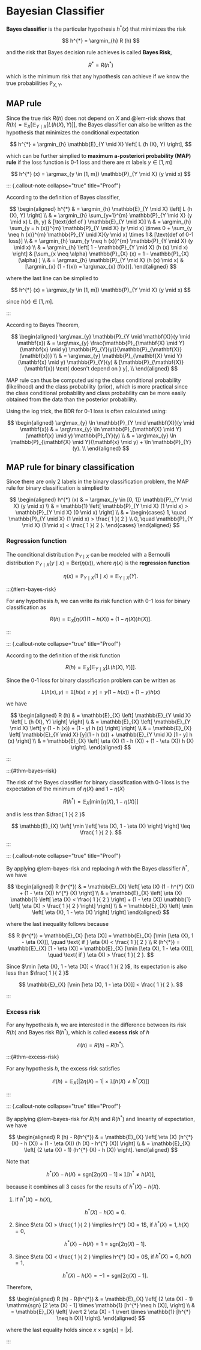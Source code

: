 # Bayesian Classifier

**Bayes classifier** is the particular hypothesis $h^{*} (x)$ that minimizes the risk

$$ 
h^{*} = \argmin_{h} R (h)
$$

and the risk that Bayes decision rule achieves is called **Bayes Risk**, 

$$
R^{*} = R (h^{*})
$$

which is the minimum risk that any hypothesis can achieve if we know the true probabilities $\mathbb{P}_{X, Y}$.

## MAP rule

Since the true risk $R (h)$ does not depend on $X$ and @lem-risk shows that $R(h) = \mathbb{E}_{X} \left[ \mathbb{E}_{Y \mid X} \left[ L (h (X), Y) \right] \right]$,
the Bayes classifier can also be written as the hypothesis that minimizes the conditional expectation

$$ 
h^{*} = \argmin_{h} \mathbb{E}_{Y \mid X} \left[
    L (h (X), Y)
\right],
$$

which can be further simplied to **maximum a-posteriori probability (MAP) rule** if the loss function is 0-1 loss and there are $m$ labels $y \in [1, m]$

$$
h^{*} (x) = \argmax_{y \in [1, m]} \mathbb{P}_{Y \mid X} (y \mid x)
$$

::: {.callout-note collapse="true" title="Proof"}

According to the definition of Bayes classifier,

$$
\begin{aligned}
h^{*}
& = \argmin_{h} \mathbb{E}_{Y \mid X} \left[
    L (h (X), Y)
\right]
\\
& = \argmin_{h} \sum_{y=1}^{m} \mathbb{P}_{Y \mid X} (y \mid x) L (h, y) 
& [\text{def of } \mathbb{E}_{Y \mid X}] 
\\
& = \argmin_{h} \sum_{y = h (x)}^{m} \mathbb{P}_{Y \mid X} (y \mid x) \times 0 
+ 
\sum_{y \neq h (x)}^{m} \mathbb{P}_{Y \mid X}(y \mid x) \times 1 
& [\text{def of 0-1 loss}] 
\\
& = \argmin_{h} \sum_{y \neq h (x)}^{m} \mathbb{P}_{Y \mid X} (y \mid x) 
\\
& = \argmin_{h} \left[
    1 - \mathbb{P}_{Y \mid X} (h (x) \mid x) 
\right]
& [\sum_{x \neq \alpha} \mathbb{P}_{X} (x) = 1 - \mathbb{P}_{X} (\alpha) ]
\\
& = \argmax_{h} \mathbb{P}_{Y \mid X} (h (x) \mid x) 
& [\argmin_{x} (1 - f(x)) = \arg\max_{x} (f(x))].
\end{aligned}
$$

where the last line can be simplied to 

$$
h^{*} (x) = \argmax_{y \in [1, m]} \mathbb{P}_{Y \mid X} (y \mid x)
$$

since $h (x) \in [1, m]$.

:::

According to Bayes Theorem, 

$$ 
\begin{aligned}
\arg\max_{y} \mathbb{P}_{Y \mid \mathbf{X}}(y \mid \mathbf{x}) 
& = \arg\max_{y} \frac{\mathbb{P}_{\mathbf{X} \mid Y}(\mathbf{x} \mid y) \mathbb{P}_{Y}(y)}{\mathbb{P}_{\mathbf{X}}(\mathbf{x})} 
\\
& = \arg\max_{y} \mathbb{P}_{\mathbf{X} \mid Y}(\mathbf{x} \mid y) \mathbb{P}_{Y}(y) & [\mathbb{P}_{\mathbf{X}}(\mathbf{x}) \text{ doesn't depend on } y], 
\\
\end{aligned}
$$

MAP rule can thus be computed using the class conditional probability (likelihood) and the class probability (prior),
which is more practical since the class conditional probability and class probability can be more easily obtained from the data than the posterior probability. 

Using the log trick, the BDR for 0-1 loss is often calculated using: 

$$ 
\begin{aligned}
\arg\max_{y} \ln \mathbb{P}_{Y \mid \mathbf{X}}(y \mid \mathbf{x}) 
& = \arg\max_{y} \ln \mathbb{P}_{\mathbf{X} \mid Y}(\mathbf{x} \mid y) \mathbb{P}_{Y}(y) 
\\
& = \arg\max_{y} \ln \mathbb{P}_{\mathbf{X} \mid Y}(\mathbf{x} \mid y) + \ln \mathbb{P}_{Y}(y).
\\
\end{aligned}
$$

## MAP rule for binary classification

Since there are only 2 labels in the binary classification problem,
the MAP rule for binary classification is simplied to

$$
\begin{aligned}
h^{*} (x) 
& = \argmax_{y \in [0, 1]} \mathbb{P}_{Y \mid X} (y \mid x) 
\\
& = \mathbb{1} \left[
    \mathbb{P}_{Y \mid X} (1 \mid x) > \mathbb{P}_{Y \mid X} (0 \mid x)
\right]
\\
& = \begin{cases}
    1, \quad \mathbb{P}_{Y \mid X} (1 \mid x) > \frac{ 1 }{ 2 }  \\
    0, \quad \mathbb{P}_{Y \mid X} (1 \mid x) < \frac{ 1 }{ 2 }.
\end{cases}
\end{aligned}
$$

### Regression function

The conditional distribution $\mathbb{P}_{Y \mid X}$ can be modeled with a Bernoulli distribution $\mathbb{P}_{Y \mid X} (y \mid x) = \mathrm{Ber} (\eta (x))$,
where $\eta (x)$ is the **regression function**  

$$
\eta (x) = \mathbb{P}_{Y \mid X} (1 \mid x) = \mathbb{E}_{Y \mid X} (Y).
$$

:::{#lem-bayes-risk}

For any hypothesis $h$,
we can write its risk function with 0-1 loss for binary classification as

$$
R (h) = \mathbb{E}_{X} \left[
    \eta (X) (1 - h (X))
    + 
    (1 - \eta (X)) h (X)
\right].
$$

:::

::: {.callout-note collapse="true" title="Proof"}

According to the definition of the risk function

$$
R (h) = \mathbb{E}_{X} \left[
    \mathbb{E}_{Y \mid X} \left[
        L (h (X), Y)
    \right]
\right].
$$

Since the 0-1 loss for binary classification problem can be written as 

$$
L (h (x), y) = \mathbb{1} \left[
    h (x) \neq y
\right] = y (1 - h (x)) + (1 - y) h (x)
$$

we have

$$
\begin{aligned}
R (h) 
& = \mathbb{E}_{X} \left[
    \mathbb{E}_{Y \mid X} \left[
        L (h (X), Y)
    \right]
\right]
\\
& = \mathbb{E}_{X} \left[
    \mathbb{E}_{Y \mid X} \left[
        y (1 - h (x)) + (1 - y) h (x)
    \right]
\right]
\\
& = \mathbb{E}_{X} \left[
    \mathbb{E}_{Y \mid X} [y](1 - h (x)) 
    + 
    \mathbb{E}_{Y \mid X} [1 - y] h (x)
\right]
\\
& = \mathbb{E}_{X} \left[
    \eta (X) (1 - h (X))
    + 
    (1 - \eta (X)) h (X)
\right].
\end{aligned}
$$

:::

:::{#thm-bayes-risk}

The risk of the Bayes classifier for binary classification with 0-1 loss is the expectation of the minimum of $\eta (X)$ and $1 - \eta (X)$

$$
R (h^{*}) = \mathbb{E}_{X} \left[
    \min \left[ 
        \eta (X), 1 - \eta (X)
    \right]
\right]
$$

and is less than $\frac{ 1 }{ 2 }$ 

$$
\mathbb{E}_{X} \left[
    \min \left[ 
        \eta (X), 1 - \eta (X)
    \right]
\right] \leq \frac{ 1 }{ 2 }.
$$

:::

::: {.callout-note collapse="true" title="Proof"}

By applying @lem-bayes-risk and replacing $h$ with the Bayes classifier $h^{*}$,
we have

$$
\begin{aligned}
R (h^{*})
& = \mathbb{E}_{X} \left[
    \eta (X) (1 - h^{*} (X))
    + 
    (1 - \eta (X)) h^{*} (X)
\right]
\\
& = \mathbb{E}_{X} \left[
    \eta (X) \mathbb{1} \left[
        \eta (X) < \frac{ 1 }{ 2 }
    \right]
    + 
    (1 - \eta (X)) \mathbb{1} \left[
        \eta (X) > \frac{ 1 }{ 2 }
    \right]
\right]
\\
& = \mathbb{E}_{X} \left[
    \min \left[
        \eta (X), 1 - \eta (X)
    \right]
\right]
\end{aligned}
$$

where the last inequality follows because 


$$
R (h^{*}) = \mathbb{E}_{X} [\eta (X)] = \mathbb{E}_{X} [\min [\eta (X), 1 - \eta (X)]], \quad \text{ if } \eta (X) < \frac{ 1 }{ 2 } \\
R (h^{*}) = \mathbb{E}_{X} [1 - \eta (X)] = \mathbb{E}_{X} [\min [\eta (X), 1 - \eta (X)]], \quad \text{ if } \eta (X) > \frac{ 1 }{ 2 }.
$$

Since $\min [\eta (X), 1 - \eta (X)] < \frac{ 1 }{ 2 }$,
its expectation is also less than $\frac{ 1 }{ 2 }$

$$
\mathbb{E}_{X} [\min [\eta (X), 1 - \eta (X)]] < \frac{ 1 }{ 2 }.
$$

:::

### Excess risk

For any hypothesis $h$, we are interested in the difference between its risk $R (h)$ and Bayes risk $R (h^{*})$,
which is called **excess risk** of $h$ 

$$
\mathcal{E} (h) = R (h) - R (h^{*}).
$$

:::{#thm-excess-risk}

For any hypothesis $h$,
the excess risk satisfies 

$$
\mathcal{E} (h) = \mathbb{E}_{X} \left[
    \lvert 2 \eta (X) - 1 \rvert \times \mathbb{1} \left[
        h (X) \neq h^{*} (X)
    \right]
\right]
$$

:::

::: {.callout-note collapse="true" title="Proof"}

By applying @lem-bayes-risk for $R (h)$ and $R (h^{*})$ and linearity of expectation,
we have

$$
\begin{aligned}
R (h) - R(h^{*}) 
& = \mathbb{E}_{X} \left[
    \eta (X) (h^{*} (X) - h (X))
    + 
    (1 - \eta (X)) (h (X) - h^{*} (X))
\right]
\\
& = \mathbb{E}_{X} \left[
    (2 \eta (X) - 1) (h^{*} (X) - h (X))
\right].
\end{aligned}
$$

Note that

$$
h^{*} (X) - h (X) =  \mathrm{sgn} [2 \eta (X) - 1] \times \mathbb{1} [h^{*} \neq h (X)],
$$

because it combines all 3 cases for the results of $h^{*} (X) - h (X)$.

1. If $h^{*} (X) = h (X)$, 

    $$
    h^{*} (X) - h (X) = 0.
    $$

1. Since $\eta (X) > \frac{ 1 }{ 2 } \implies h^{*} (X) = 1$, 
    if $h^{*} (X) = 1, h (X) = 0$, 

    $$
    h^{*} (X) - h (X) = 1 = \mathrm{sgn} [2 \eta (X) - 1].
    $$

1. Since $\eta (X) < \frac{ 1 }{ 2 } \implies h^{*} (X) = 0$, 
    if $h^{*} (X) = 0, h (X) = 1$, 

    $$
    h^{*} (X) - h (X) = -1 = \mathrm{sgn} [2 \eta (X) - 1].
    $$

Therefore,

$$
\begin{aligned}
R (h) - R(h^{*}) 
& = \mathbb{E}_{X} \left[
    (2 \eta (X) - 1) \mathrm{sgn} [2 \eta (X) - 1] \times \mathbb{1} [h^{*} \neq h (X)],
\right]
\\
& = \mathbb{E}_{X} \left[
    \lvert 2 \eta (X) - 1 \rvert \times \mathbb{1} [h^{*} \neq h (X)]
\right].
\end{aligned}
$$

where the last equality holds since $x \times \mathrm{sgn} [x] = \lvert x \rvert$.

:::